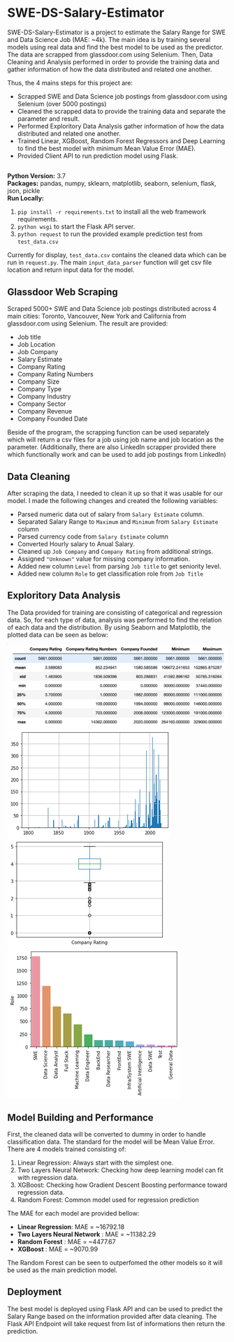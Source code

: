 # SWE-DS-Salary-Estimator
SWE-DS-Salary-Estimator is a project to estimate the Salary Range for SWE and Data Science Job (MAE: ~4k). The main idea is by training several models using real data and find the best model to be used as the predictor. The data are scrapped from glassdoor.com using Selenium. Then, Data Cleaning and Analysis performed in order to provide the training data and gather information of how the data distributed and related one another.

Thus, the 4 mains steps for this project are:
* Scrapped SWE and Data Science job postings from glassdoor.com using Selenium (over 5000 postings)
* Cleaned the scrapped data to provide the training data and separate the parameter and result.
* Performed Exploritory Data Analysis gather information of how the data distributed and related one another.
* Trained Linear, XGBoost, Random Forest Regressors and Deep Learning to find the best model with minimum Mean Value Error (MAE).
* Provided Client API to run prediction model using Flask.

## 
**Python Version:** 3.7  
**Packages:** pandas, numpy, sklearn, matplotlib, seaborn, selenium, flask, json, pickle  
**Run Locally:**
1. ```pip install -r requirements.txt```  to install all the web framework requirements.
2. ```python wsgi``` to start the Flask API server.
3. ```python request``` to run the provided example prediction test from `test_data.csv`

Currently for display, `test_data.csv` contains the cleaned data which can be run in `request.py`. The main `input_data_parser` function will get csv file location and return input data for the model.

## Glassdoor Web Scraping
Scraped 5000+ SWE and Data Science job postings distributed across 4 main cities: Toronto, Vancouver, New York and California from glassdoor.com using Selenium. The result are provided:
*	Job title
*	Job Location
* Job Company
*	Salary Estimate
*	Company Rating
*	Company Rating Numbers
*	Company Size
*	Company Type 
*	Company Industry
*	Company Sector
*	Company Revenue
*	Company Founded Date

Beside of the program, the scrapping function can be used separately which will return a csv files for a job using job name and job location as the parameter.
(Additionally, there are also LinkedIn scrapper provided there which functionally work and can be used to add job postings from LinkedIn)

## Data Cleaning
After scraping the data, I needed to clean it up so that it was usable for our model. I made the following changes and created the following variables:
*	Parsed numeric data out of salary from `Salary Estimate` column.
*	Separated Salary Range to `Maximum` and `Minimum` from `Salary Estimate` column
*	Parsed currency code from `Salary Estimate` column
*	Converted Hourly salary to Anual Salary.
*	Cleaned up `Job Company` and `Company Rating` from additional strings.
*	Assigned `"Unknown"` value for missing company information.
*	Added new column `Level` from parsing `Job title` to get seniority level.
*	Added new column `Role` to get classification role from `Job Title`

## Exploritory Data Analysis
The Data provided for training are consisting of categorical and regression data. So, for each type of data, analysis was performed to find the relation of each data and the distribution. By using Seaborn and Matplotlib, the plotted data can be seen as below:

![alt text](https://github.com/Jocn2020/SWE-DS-Salary-Estimator/blob/main/EDA_img/regression_data_summary.png "Regression Data Summary")
![alt text](https://github.com/Jocn2020/SWE-DS-Salary-Estimator/blob/main/EDA_img/company_founded_distribution.png "Company Founded Year Distribution")
![alt text](https://github.com/Jocn2020/SWE-DS-Salary-Estimator/blob/main/EDA_img/rating_boxplot.png "Company Rating Box plot")
![alt text](https://github.com/Jocn2020/SWE-DS-Salary-Estimator/blob/main/EDA_img/roles_%20barplot.png "Roles Bar plot")

## Model Building and Performance
First, the cleaned data will be converted to dummy in order to handle classification data. The standard for the model will be Mean Value Error. 
There are 4 models trained consisting of: 
1. Linear Regression: Always start with the simplest one.
2. Two Layers Neural Network: Checking how deep learning model can fit with regression data.
3. XGBoost: Checking how Gradient Descent Boosting performance toward regression data.
4. Random Forest: Common model used for regression prediction

The MAE for each model are provided bellow:
*	**Linear Regression**: MAE = ~16792.18
*	**Two Layers Neural Network** : MAE = ~11382.29
*	**Random Forest** : MAE = ~4477.67
*	**XGBoost** : MAE = ~9070.99

The Random Forest can be seen to outperfomed the other models so it will be used as the main prediction model.

## Deployment
The best model is deployed using Flask API and can be used to predict the Salary Range based on the information provided after data cleaning. The Flask API Endpoint will take request from list of informations then return the prediction.
